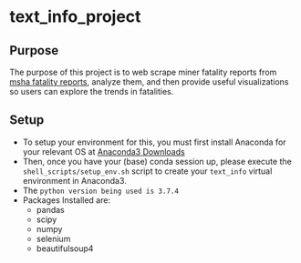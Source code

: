 # text_info_project

## Purpose

The purpose of this project is to web scrape miner fatality reports from [msha fatality reports](https://www.msha.gov/data-reports/fatality-reports/search), analyze them, and then provide useful visualizations so users can explore the trends in fatalities.

## Setup

- To setup your environment for this, you must first install Anaconda for your relevant OS at [Anaconda3 Downloads](https://www.anaconda.com/distribution/)
- Then, once you have your (base) conda session up, please execute the `shell_scripts/setup_env.sh` script to create your `text_info` virtual environment in Anaconda3.
- The `python version being used is 3.7.4`
- Packages Installed are:
  - pandas
  - scipy
  - numpy
  - selenium
  - beautifulsoup4
